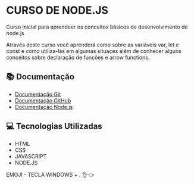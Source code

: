 # CURSO DE NODE.JS

Curso inicial para aprendeer os conceitos básicos de desenvolvimento de node.js

Através deste  curso você aprenderá como sobre as variáveis var, let e const e como utiliza-lás em algumas situaçes além de conhecer alguns conceitos sobre declaração de funcões e arrow functions.

## 📚 Documentação

- [Documentação Git](https://git-scm.com/doc)
- [Documentação GitHub](https://docs.github.com/)
- [Documentação Node.js](https://nodejs.org/en/docs)

## 💻 Tecnologias Utilizadas 

- HTML
- CSS
- JAVASCRIPT
- NODE.JS

EMOJI - TECLA WINDOWS + . 👌👈
